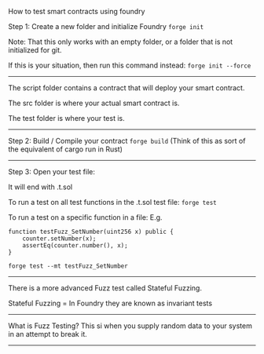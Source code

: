 How to test smart contracts using foundry

Step 1: Create a new folder and initialize Foundry
`forge init`

Note: That this only works with an empty folder, 
or a folder that is not initialized for git.

If this is your situation, then run this command instead:
`forge init --force`

---

The script folder contains a contract that will deploy your smart contract.

The src folder is where your actual smart contract is.

The test folder is where your test is.

---

Step 2: Build / Compile your contract
`forge build` (Think of this as sort of the equivalent of cargo run in Rust)


---

Step 3: Open your test file:

It will end with .t.sol

To run a test on all test functions in the .t.sol test file:
`forge test`

To run a test on a specific function in a file:
E.g.

    function testFuzz_SetNumber(uint256 x) public {
        counter.setNumber(x);
        assertEq(counter.number(), x);
    }

`forge test --mt testFuzz_SetNumber`

---

There is a more advanced Fuzz test called Stateful Fuzzing.

Stateful Fuzzing = In Foundry they are known as invariant tests

---

What is Fuzz Testing?
This si when you supply random data to your system in an attempt to break it.


---
